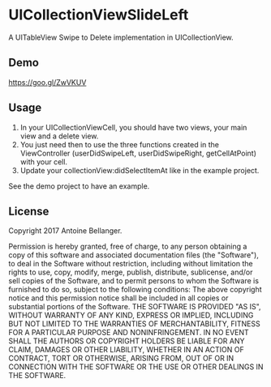 # UICollectionViewSlideLeft
A UITableView Swipe to Delete implementation in UICollectionView.

## Demo ##

https://goo.gl/ZwVKUV

## Usage ##

 1. In your UICollectionViewCell, you should have two views, your main view and a delete view.
 2. You just need then to use the three functions created in the ViewController (userDidSwipeLeft, userDidSwipeRight, getCellAtPoint) with your cell.
 3. Update your collectionView:didSelectItemAt like in the example project.
 
See the demo project to have an example.

## License ##

Copyright 2017 Antoine Bellanger.

Permission is hereby granted, free of charge, to any person obtaining a copy of this software and associated documentation files (the "Software"), to deal in the Software without restriction, including without limitation the rights to use, copy, modify, merge, publish, distribute, sublicense, and/or sell copies of the Software, and to permit persons to whom the Software is furnished to do so, subject to the following conditions:
The above copyright notice and this permission notice shall be included in all copies or substantial portions of the Software.
THE SOFTWARE IS PROVIDED "AS IS", WITHOUT WARRANTY OF ANY KIND, EXPRESS OR IMPLIED, INCLUDING BUT NOT LIMITED TO THE WARRANTIES OF MERCHANTABILITY, FITNESS FOR A PARTICULAR PURPOSE AND NONINFRINGEMENT. IN NO EVENT SHALL THE AUTHORS OR COPYRIGHT HOLDERS BE LIABLE FOR ANY CLAIM, DAMAGES OR OTHER LIABILITY, WHETHER IN AN ACTION OF CONTRACT, TORT OR OTHERWISE, ARISING FROM, OUT OF OR IN CONNECTION WITH THE SOFTWARE OR THE USE OR OTHER DEALINGS IN THE SOFTWARE.
